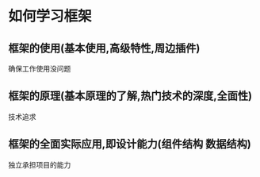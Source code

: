 # 如何学习框架
## 框架的使用(基本使用,高级特性,周边插件)
确保工作使用没问题
## 框架的原理(基本原理的了解,热门技术的深度,全面性)
技术追求
## 框架的全面实际应用,即设计能力(组件结构 数据结构)
独立承担项目的能力